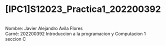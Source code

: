 # [IPC1]S12023_Practica1_202200392
<br>
Nombre: Javier Alejandro Avila Flores
<br>
Carné: 202200392
Introduccion a la programacion y Computacion 1 seccion C
